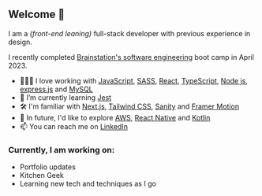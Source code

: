 ## Welcome 👋
I am a *(front-end leaning)* full-stack developer with previous experience in design.

I recently completed [Brainstation's software engineering](https://brainstation.io/online/software-engineering-bootcamp) boot camp in April 2023.

- 👨🏾‍💻 I love working with [JavaScript](https://developer.mozilla.org/en-US/docs/Web/JavaScript), [SASS](https://sass-lang.com/), [React](https://react.dev/), [TypeScript](https://www.typescriptlang.org/), [Node js](https://nodejs.org/en/about), [express.js](https://expressjs.com/) and [MySQL](https://www.mysql.com/)
- 🌱 I’m currently learning [Jest](https://jestjs.io/)
- 🛠 I'm familiar with [Next.js](https://nextjs.org/), [Tailwind CSS](https://tailwindcss.com/), [Sanity](https://www.sanity.io/) and [Framer Motion](https://www.framer.com/motion/)
- 🔭 In future, I'd like to explore [AWS](https://aws.amazon.com/serverless/?hp=tile&tile=solutions), [React Native](https://reactnative.dev/) and [Kotlin](https://kotlinlang.org/)
- 📫 You can reach me on [LinkedIn](https://www.linkedin.com/in/richardacquaye/)

### Currently, I am working on:
- Portfolio updates
- Kitchen Geek
- Learning new tech and techniques as I go
